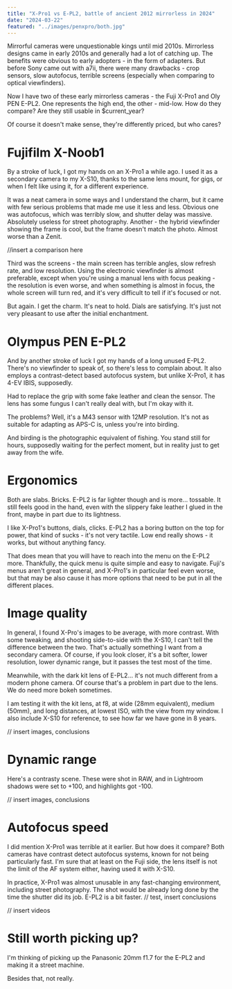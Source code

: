 ```yaml
---
title: "X-Pro1 vs E-PL2, battle of ancient 2012 mirrorless in 2024"
date: "2024-03-22"
featured: "../images/penxpro/both.jpg"
---
```


Mirrorful cameras were unquestionable kings until mid 2010s. Mirrorless designs came in early 2010s and generally had a lot of catching up. The benefits were obvious to early adopters - in the form of adapters. But before Sony came out with a7ii, there were many drawbacks - crop sensors, slow autofocus, terrible screens (especially when comparing to optical viewfinders).

Now I have two of these early mirrorless cameras - the Fuji X-Pro1 and Oly PEN E-PL2. One represents the high end, the other - mid-low. How do they compare? Are they still usable in $current_year?

Of course it doesn't make sense, they're differently priced, but who cares?

# Fujifilm X-Noob1

By a stroke of luck, I got my hands on an X-Pro1 a while ago. I used it as a secondary camera to my X-S10, thanks to the same lens mount, for gigs, or when I felt like using it, for a different experience.

It was a neat camera in some ways and I understand the charm, but it came with few serious problems that made me use it less and less. Obvious one was autofocus, which was terribly slow, and shutter delay was massive. Absolutely useless for street photography. Another - the hybrid viewfinder showing the frame is cool, but the frame doesn't match the photo. Almost worse than a Zenit.

//insert a comparison here

Third was the screens - the main screen has terrible angles, slow refresh rate, and low resolution. Using the electronic viewfinder is almost preferable, except when you're using a manual lens with focus peaking - the resolution is even worse, and when something is almost in focus, the whole screen will turn red, and it's very difficult to tell if it's focused or not.

But again. I get the charm. It's neat to hold. Dials are satisfying. It's just not very pleasant to use after the initial enchantment.

# Olympus PEN E-PL2

And by another stroke of luck I got my hands of a long unused E-PL2. There's no viewfinder to speak of, so there's less to complain about. It also employs a contrast-detect based autofocus system, but unlike X-Pro1, it has 4-EV IBIS, supposedly.

Had to replace the grip with some fake leather and clean the sensor. The lens has some fungus I can't really deal with, but I'm okay with it.

The problems? Well, it's a M43 sensor with 12MP resolution. It's not as suitable for adapting as APS-C is, unless you're into birding.

And birding is the photographic equivalent of fishing. You stand still for hours, supposedly waiting for the perfect moment, but in reality just to get away from the wife.

# Ergonomics

Both are slabs. Bricks. E-PL2 is far lighter though and is more... tossable. It still feels good in the hand, even with the slippery fake leather I glued in the front, maybe in part due to its lightness.

I like X-Pro1's buttons, dials, clicks. E-PL2 has a boring button on the top for power, that kind of sucks - it's not very tactile. Low end really shows - it works, but without anything fancy.

That does mean that you will have to reach into the menu on the E-PL2 more. Thankfully, the quick menu is quite simple and easy to navigate. Fuji's menus aren't great in general, and X-Pro1's in particular feel even worse, but that may be also cause it has more options that need to be put in all the different places.

# Image quality

In general, I found X-Pro's images to be average, with more contrast. With some tweaking, and shooting side-to-side with the X-S10, I can't tell the difference between the two. That's actually something I want from a secondary camera. Of course, if you look closer, it's a bit softer, lower resolution, lower dynamic range, but it passes the test most of the time.

Meanwhile, with the dark kit lens of E-PL2... it's not much different from a modern phone camera. Of course that's a problem in part due to the lens. We do need more bokeh sometimes.

I am testing it with the kit lens, at f8, at wide (28mm equivalent), medium (50mm), and long distances, at lowest ISO, with the view from my window. I also include X-S10 for reference, to see how far we have gone in 8 years.

// insert images, conclusions

# Dynamic range

Here's a contrasty scene. These were shot in RAW, and in Lightroom shadows were set to +100, and highlights got -100.

// insert images, conclusions

# Autofocus speed

I did mention X-Pro1 was terrible at it earlier. But how does it compare? Both cameras have contrast detect autofocus systems, known for not being particularly fast. I'm sure that at least on the Fuji side, the lens itself is not the limit of the AF system either, having used it with X-S10.

In practice, X-Pro1 was almost unusable in any fast-changing environment, including street photography. The shot would be already long done by the time the shutter did its job. E-PL2 is a bit faster. // test, insert conclusions

// insert videos

# Still worth picking up?

I'm thinking of picking up the Panasonic 20mm f1.7 for the E-PL2 and making it a street machine.

Besides that, not really.